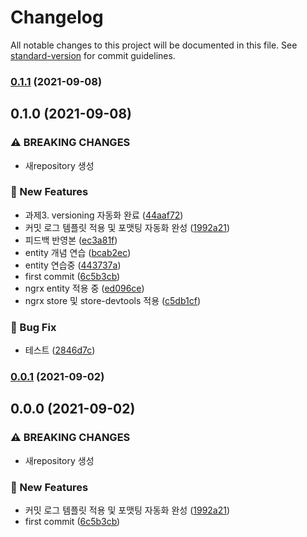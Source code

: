 # Changelog

All notable changes to this project will be documented in this file. See [standard-version](https://github.com/conventional-changelog/standard-version) for commit guidelines.

### [0.1.1](https://github.com/ShineJaRam/angular-tutorial/compare/v0.1.0...v0.1.1) (2021-09-08)

## 0.1.0 (2021-09-08)


### ⚠ BREAKING CHANGES

* 새repository 생성

### :rocket: New Features

* 과제3. versioning 자동화 완료 ([44aaf72](https://github.com/ShineJaRam/angular-tutorial/commit/44aaf7236ac403c113c5754aa9fdb2f318b8ae36))
* 커밋 로그 템플릿 적용 및 포맷팅 자동화 완성 ([1992a21](https://github.com/ShineJaRam/angular-tutorial/commit/1992a21fe795a27f4029f38b64e54e438f148858))
* 피드백 반영본 ([ec3a81f](https://github.com/ShineJaRam/angular-tutorial/commit/ec3a81f2704437560a86685c98236ff0fb76c40e))
* entity 개념 연습 ([bcab2ec](https://github.com/ShineJaRam/angular-tutorial/commit/bcab2ec437c08fce249abebfa45343e9ad7f4abd))
* entity 연습중 ([443737a](https://github.com/ShineJaRam/angular-tutorial/commit/443737a529b2a05450b15de43ccfbfc89b2dc9f0))
* first commit ([6c5b3cb](https://github.com/ShineJaRam/angular-tutorial/commit/6c5b3cbf92b9dc0f3c9a9b9dcc73eecf3bf0c7c6))
* ngrx entity 적용 중 ([ed096ce](https://github.com/ShineJaRam/angular-tutorial/commit/ed096ce89f21b9b5c92d539cbc06679bf18ee811))
* ngrx store 및 store-devtools 적용 ([c5db1cf](https://github.com/ShineJaRam/angular-tutorial/commit/c5db1cfeb59da6c32e93ce5d37a6057bbd8cb64b))


### :bug: Bug Fix

* 테스트 ([2846d7c](https://github.com/ShineJaRam/angular-tutorial/commit/2846d7c6571fabc592849d876c54702eec385787))

### [0.0.1](https://github.com/ShineJaRam/angular-tutorial/compare/v0.0.0...v0.0.1) (2021-09-02)

## 0.0.0 (2021-09-02)


### ⚠ BREAKING CHANGES

* 새repository 생성

### :rocket: New Features

* 커밋 로그 템플릿 적용 및 포맷팅 자동화 완성 ([1992a21](https://github.com/ShineJaRam/angular-tutorial/commit/1992a21fe795a27f4029f38b64e54e438f148858))
* first commit ([6c5b3cb](https://github.com/ShineJaRam/angular-tutorial/commit/6c5b3cbf92b9dc0f3c9a9b9dcc73eecf3bf0c7c6))
